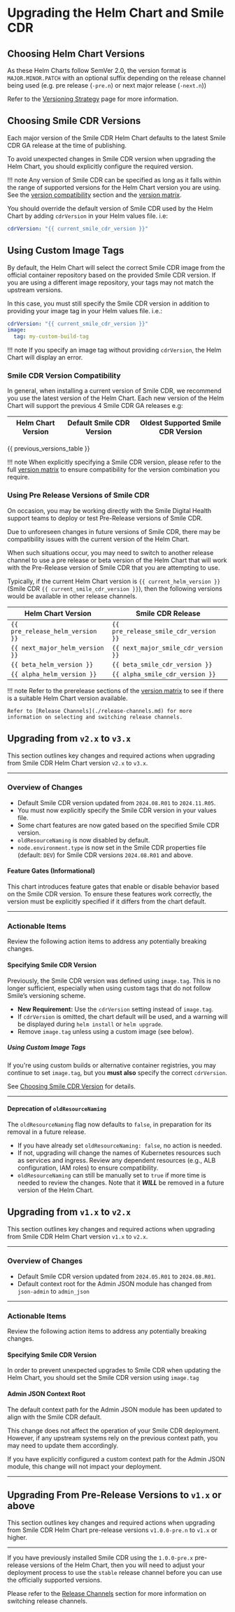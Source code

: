 # Upgrading the Helm Chart and Smile CDR

## Choosing Helm Chart Versions
As these Helm Charts follow SemVer 2.0, the version format is `MAJOR.MINOR.PATCH` with an optional suffix depending on the release channel being used (e.g. pre release (`-pre.n`) or next major release (`-next.n`))

Refer to the [Versioning Strategy](../upgrading/versioning-strategy.md) page for more information.

## Choosing Smile CDR Versions
Each major version of the Smile CDR Helm Chart defaults to the latest Smile CDR GA release at the time of publishing.

To avoid unexpected changes in Smile CDR version when upgrading the Helm Chart, you should explicitly configure the required version.

!!! note
    Any version of Smile CDR can be specified as long as it falls within the range of supported versions for the Helm Chart version you are using.<br>
    See the [version compatibility](#smile-cdr-version-compatibility) section and the [version matrix](./version-matrix.md).

You should override the default version of Smile CDR used by the Helm Chart by adding `cdrVersion` in your Helm values file. i.e:

```yaml
cdrVersion: "{{ current_smile_cdr_version }}"
```

## Using Custom Image Tags
By default, the Helm Chart will select the correct Smile CDR image from the official container repository based on the provided Smile CDR version. If you are using a different image repository, your tags may not match the upstream versions.

In this case, you must still specify the Smile CDR version in addition to providing your image tag in your Helm values file. i.e.:

```yaml
cdrVersion: "{{ current_smile_cdr_version }}"
image:
  tag: my-custom-build-tag
```

!!! note
    If you specify an image tag without providing `cdrVersion`, the Helm Chart will display an error.

### Smile CDR Version Compatibility
In general, when installing a current version of Smile CDR, we recommend you use the latest version of the Helm Chart. Each new version of the Helm Chart will support the previous 4 Smile CDR GA releases e.g:

| Helm Chart Version | Default Smile CDR Version | Oldest Supported Smile CDR Version |
| ------------------ | ------------------------- | ---------------------------------- |
{{ previous_versions_table }}

!!! note
    When explicitly specifying a Smile CDR version, please refer to the full [version matrix](./version-matrix.md) to ensure compatibility for the version combination you require.

### Using Pre Release Versions of Smile CDR
On occasion, you may be working directly with the Smile Digital Health support teams to deploy or test Pre-Release versions of Smile CDR.

Due to unforeseen changes in future versions of Smile CDR, there may be compatibility issues with the current version of the Helm Chart.

When such situations occur, you may need to switch to another release channel to use a pre release or beta version of the Helm Chart that will work with the Pre-Release version of Smile CDR that you are attempting to use.

Typically, if the current Helm Chart version is `{{ current_helm_version }}` (Smile CDR `{{ current_smile_cdr_version }}`), then the following versions would be available in other release channels.

| Helm Chart Version | Smile CDR Release |
| - | - |
| `{{ pre_release_helm_version }}` | `{{ pre_release_smile_cdr_version }}` |
| `{{ next_major_helm_version }}` | `{{ next_major_smile_cdr_version }}` |
| `{{ beta_helm_version }}` | `{{ beta_smile_cdr_version }}` |
| `{{ alpha_helm_version }}` | `{{ alpha_smile_cdr_version }}` |

!!! note
    Refer to the prerelease sections of the [version matrix](./version-matrix.md#upcoming-release-previews) to see if there is a suitable Helm Chart version available.

    Refer to [Release Channels](./release-channels.md) for more information on selecting and switching release channels.


## Upgrading from `v2.x` to `v3.x`

This section outlines key changes and required actions when upgrading from Smile CDR Helm Chart version `v2.x` to `v3.x`.

---

### Overview of Changes
- Default Smile CDR version updated from `2024.08.R01` to `2024.11.R05`.
- You must now explicitly specify the Smile CDR version in your values file.
- Some chart features are now gated based on the specified Smile CDR version.
- `oldResourceNaming` is now disabled by default.
- `node.environment.type` is now set in the Smile CDR properties file (default: `DEV`) for Smile CDR versions `2024.08.R01` and above.

#### Feature Gates (Informational)
This chart introduces feature gates that enable or disable behavior based on the Smile CDR version. To ensure these features work correctly, the version must be explicitly specified if it differs from the chart default.

---

### Actionable Items
Review the following action items to address any potentially breaking changes.

#### Specifying Smile CDR Version
Previously, the Smile CDR version was defined using `image.tag`. This is no longer sufficient, especially when using custom tags that do not follow Smile’s versioning scheme.

- **New Requirement:** Use the `cdrVersion` setting instead of `image.tag`.
- If `cdrVersion` is omitted, the chart default will be used, and a warning will be displayed during `helm install` or `helm upgrade`.
- Remove `image.tag` unless using a custom image (see below).

##### Using Custom Image Tags
If you're using custom builds or alternative container registries, you may continue to set `image.tag`, but you **must also** specify the correct `cdrVersion`.

See [Choosing Smile CDR Version](#choosing-smile-cdr-versions) for details.

---

#### Deprecation of `oldResourceNaming`
The `oldResourceNaming` flag now defaults to `false`, in preparation for its removal in a future release.

- If you have already set `oldResourceNaming: false`, no action is needed.
- If not, upgrading will change the names of Kubernetes resources such as services and ingress. Review any dependent resources (e.g., ALB configuration, IAM roles) to ensure compatibility.
- `oldResourceNaming` can still be manually set to `true` if more time is needed to review the changes. Note that it ***WILL*** be removed in a future version of the Helm Chart.

## Upgrading from `v1.x` to `v2.x`

This section outlines key changes and required actions when upgrading from Smile CDR Helm Chart version `v1.x` to `v2.x`.

---

### Overview of Changes
- Default Smile CDR version updated from `2024.05.R01` to `2024.08.R01`.
- Default context root for the Admin JSON module has changed from `json-admin` to `admin_json`

---

### Actionable Items
Review the following action items to address any potentially breaking changes.

#### Specifying Smile CDR Version
In order to prevent unexpected upgrades to Smile CDR when updating the Helm Chart, you should set the Smile CDR version using `image.tag`

#### Admin JSON Context Root
The default context path for the Admin JSON module has been updated to align with the Smile CDR default.

This change does not affect the operation of your Smile CDR deployment. However, if any upstream systems rely on the previous context path, you may need to update them accordingly.

If you have explicitly configured a custom context path for the Admin JSON module, this change will not impact your deployment.

---

## Upgrading From Pre-Release Versions to `v1.x` or above

This section outlines key changes and required actions when upgrading from Smile CDR Helm Chart pre-release versions `v1.0.0-pre.n` to `v1.x` or higher.

---

If you have previously installed Smile CDR using the `1.0.0-pre.x` pre-release versions of the Helm Chart, then you will need to adjust your deployment process to use the `stable` release channel before you can use the officially supported versions.


Please refer to the [Release Channels](./release-channels.md) section for more information on switching release channels.
